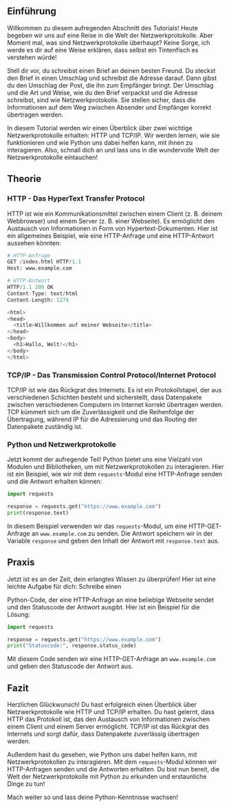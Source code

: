 
## Einführung
Willkommen zu diesem aufregenden Abschnitt des Tutorials! Heute begeben wir uns auf eine Reise in die Welt der Netzwerkprotokolle. Aber Moment mal, was sind Netzwerkprotokolle überhaupt? Keine Sorge, ich werde es dir auf eine Weise erklären, dass selbst ein Tintenfisch es verstehen würde!

Stell dir vor, du schreibst einen Brief an deinen besten Freund. Du steckst den Brief in einen Umschlag und schreibst die Adresse darauf. Dann gibst du den Umschlag der Post, die ihn zum Empfänger bringt. Der Umschlag und die Art und Weise, wie du den Brief verpackst und die Adresse schreibst, sind wie Netzwerkprotokolle. Sie stellen sicher, dass die Informationen auf dem Weg zwischen Absender und Empfänger korrekt übertragen werden.

In diesem Tutorial werden wir einen Überblick über zwei wichtige Netzwerkprotokolle erhalten: HTTP und TCP/IP. Wir werden lernen, wie sie funktionieren und wie Python uns dabei helfen kann, mit ihnen zu interagieren. Also, schnall dich an und lass uns in die wundervolle Welt der Netzwerkprotokolle eintauchen!

## Theorie
### HTTP - Das HyperText Transfer Protocol
HTTP ist wie ein Kommunikationsmittel zwischen einem Client (z. B. deinem Webbrowser) und einem Server (z. B. einer Webseite). Es ermöglicht den Austausch von Informationen in Form von Hypertext-Dokumenten. Hier ist ein allgemeines Beispiel, wie eine HTTP-Anfrage und eine HTTP-Antwort aussehen könnten:

```python
# HTTP-Anfrage
GET /index.html HTTP/1.1
Host: www.example.com

# HTTP-Antwort
HTTP/1.1 200 OK
Content-Type: text/html
Content-Length: 1274

<html>
<head>
  <title>Willkommen auf meiner Webseite</title>
</head>
<body>
  <h1>Hallo, Welt!</h1>
</body>
</html>
```

### TCP/IP - Das Transmission Control Protocol/Internet Protocol
TCP/IP ist wie das Rückgrat des Internets. Es ist ein Protokollstapel, der aus verschiedenen Schichten besteht und sicherstellt, dass Datenpakete zwischen verschiedenen Computern im Internet korrekt übertragen werden. TCP kümmert sich um die Zuverlässigkeit und die Reihenfolge der Übertragung, während IP für die Adressierung und das Routing der Datenpakete zuständig ist.

### Python und Netzwerkprotokolle
Jetzt kommt der aufregende Teil! Python bietet uns eine Vielzahl von Modulen und Bibliotheken, um mit Netzwerkprotokollen zu interagieren. Hier ist ein Beispiel, wie wir mit dem `requests`-Modul eine HTTP-Anfrage senden und die Antwort erhalten können:

```python
import requests

response = requests.get("https://www.example.com")
print(response.text)
```

In diesem Beispiel verwenden wir das `requests`-Modul, um eine HTTP-GET-Anfrage an `www.example.com` zu senden. Die Antwort speichern wir in der Variable `response` und geben den Inhalt der Antwort mit `response.text` aus.

## Praxis
Jetzt ist es an der Zeit, dein erlangtes Wissen zu überprüfen! Hier ist eine leichte Aufgabe für dich: Schreibe einen

 Python-Code, der eine HTTP-Anfrage an eine beliebige Webseite sendet und den Statuscode der Antwort ausgibt. Hier ist ein Beispiel für die Lösung:

```python
import requests

response = requests.get("https://www.example.com")
print("Statuscode:", response.status_code)
```

Mit diesem Code senden wir eine HTTP-GET-Anfrage an `www.example.com` und geben den Statuscode der Antwort aus.

## Fazit
Herzlichen Glückwunsch! Du hast erfolgreich einen Überblick über Netzwerkprotokolle wie HTTP und TCP/IP erhalten. Du hast gelernt, dass HTTP das Protokoll ist, das den Austausch von Informationen zwischen einem Client und einem Server ermöglicht. TCP/IP ist das Rückgrat des Internets und sorgt dafür, dass Datenpakete zuverlässig übertragen werden.

Außerdem hast du gesehen, wie Python uns dabei helfen kann, mit Netzwerkprotokollen zu interagieren. Mit dem `requests`-Modul können wir HTTP-Anfragen senden und die Antworten erhalten. Du bist nun bereit, die Welt der Netzwerkprotokolle mit Python zu erkunden und erstaunliche Dinge zu tun!

Mach weiter so und lass deine Python-Kenntnisse wachsen!